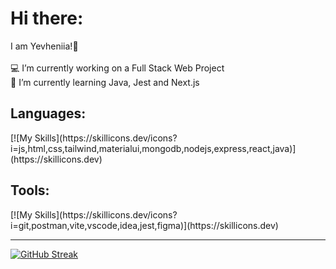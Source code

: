 # Hi there:
I am Yevheniia!👋<br><br>💻 I’m currently working on a Full Stack Web Project<br>📖 I’m currently learning Java, Jest and Next.js<br>

<h2>Languages:</h2>
[![My Skills](https://skillicons.dev/icons?i=js,html,css,tailwind,materialui,mongodb,nodejs,express,react,java)](https://skillicons.dev)

<h2>Tools:</h2>
[![My Skills](https://skillicons.dev/icons?i=git,postman,vite,vscode,idea,jest,figma)](https://skillicons.dev)

---

[![GitHub Streak](https://streak-stats.demolab.com?user=YevheniiaSimaka&theme=gotham&hide_border=true)](https://git.io/streak-stats)


